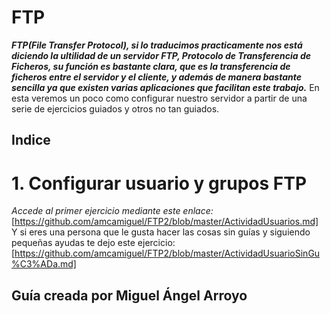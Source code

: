 # FTP

***FTP(File Transfer Protocol), si lo traducimos practicamente nos está diciendo la ultilidad de un servidor FTP, Protocolo de Transferencia de Ficheros, su función es bastante clara, que es la transferencia de ficheros entre el servidor y el cliente, y además de manera bastante sencilla ya que existen varias aplicaciones que facilitan este trabajo.***
En esta veremos un poco como configurar nuestro servidor a partir de una serie de ejercicios guiados y otros no tan guiados.
## Indice
# 1. Configurar usuario y grupos FTP
*Accede al primer ejercicio mediante este enlace:*[https://github.com/amcamiguel/FTP2/blob/master/ActividadUsuarios.md]
Y si eres una persona que le gusta hacer las cosas sin guías y siguiendo pequeñas ayudas te dejo este ejercicio:[https://github.com/amcamiguel/FTP2/blob/master/ActividadUsuarioSinGu%C3%ADa.md]

## Guía creada por Miguel Ángel Arroyo


